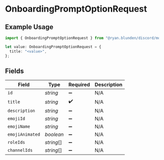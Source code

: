 # OnboardingPromptOptionRequest

## Example Usage

```typescript
import { OnboardingPromptOptionRequest } from "@ryan.blunden/discord/models/components";

let value: OnboardingPromptOptionRequest = {
  title: "<value>",
};
```

## Fields

| Field              | Type               | Required           | Description        |
| ------------------ | ------------------ | ------------------ | ------------------ |
| `id`               | *string*           | :heavy_minus_sign: | N/A                |
| `title`            | *string*           | :heavy_check_mark: | N/A                |
| `description`      | *string*           | :heavy_minus_sign: | N/A                |
| `emojiId`          | *string*           | :heavy_minus_sign: | N/A                |
| `emojiName`        | *string*           | :heavy_minus_sign: | N/A                |
| `emojiAnimated`    | *boolean*          | :heavy_minus_sign: | N/A                |
| `roleIds`          | *string*[]         | :heavy_minus_sign: | N/A                |
| `channelIds`       | *string*[]         | :heavy_minus_sign: | N/A                |